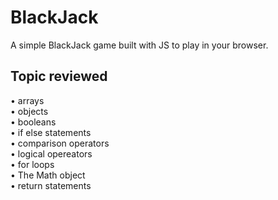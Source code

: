 # BlackJack
A simple BlackJack game built with JS to play in your browser.

## Topic reviewed
• arrays<br>
• objects<br>
• booleans<br>
• if else statements<br>
• comparison operators<br>
• logical opereators<br>
• for loops<br>
• The Math object<br>
• return statements

